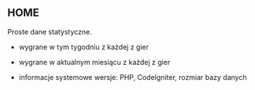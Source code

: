 ## HOME

Proste dane statystyczne. 

- wygrane w tym tygodniu z każdej z gier

- wygrane w aktualnym miesiącu z każdej z gier

- informacje systemowe wersje: PHP, CodeIgniter, rozmiar bazy danych
